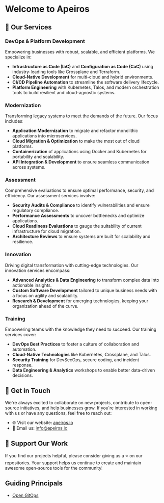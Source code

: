 # Welcome to Apeiros

## 🚀 Our Services

### **DevOps & Platform Development**

Empowering businesses with robust, scalable, and efficient platforms. We specialize in:

- **Infrastructure as Code (IaC)** and **Configuration as Code (CaC)** using industry-leading tools like Crossplane and Terraform.
- **Cloud-Native Development** for multi-cloud and hybrid environments.
- **CI/CD Pipeline Automation** to streamline the software delivery lifecycle.
- **Platform Engineering** with Kubernetes, Talos, and modern orchestration tools to build resilient and cloud-agnostic systems.

### Modernization

Transforming legacy systems to meet the demands of the future. Our focus includes:

- **Application Modernization** to migrate and refactor monolithic applications into microservices.
- **Cloud Migration & Optimization** to make the most out of cloud platforms.
- **Containerization** of applications using Docker and Kubernetes for portability and scalability.
- **API Integration & Development** to ensure seamless communication across systems.

### Assessment

Comprehensive evaluations to ensure optimal performance, security, and efficiency. Our assessment services involve:

- **Security Audits & Compliance** to identify vulnerabilities and ensure regulatory compliance.
- **Performance Assessments** to uncover bottlenecks and optimize applications.
- **Cloud Readiness Evaluations** to gauge the suitability of current infrastructure for cloud migration.
- **Architecture Reviews** to ensure systems are built for scalability and resilience.

### Innovation

Driving digital transformation with cutting-edge technologies. Our innovation services encompass:

- **Advanced Analytics & Data Engineering** to transform complex data into actionable insights.
- **Custom Software Development** tailored to unique business needs with a focus on agility and scalability.
- **Research & Development** for emerging technologies, keeping your organization ahead of the curve.

### Training

Empowering teams with the knowledge they need to succeed. Our training services cover:

- **DevOps Best Practices** to foster a culture of collaboration and automation.
- **Cloud-Native Technologies** like Kubernetes, Crossplane, and Talos.
- **Security Training** for DevSecOps, secure coding, and incident response.
- **Data Engineering & Analytics** workshops to enable better data-driven decisions.

## 🤝 Get in Touch

We're always excited to collaborate on new projects, contribute to open-source initiatives, and help businesses grow. If you're interested in working with us or have any questions, feel free to reach out:

- 🌐 Visit our website: [apeiros.io](https://apeiros.io)
- 📧 Email us: [info@apeiros.io](mailto:info@apeiros.io)

## 🌟 Support Our Work

If you find our projects helpful, please consider giving us a ⭐️ on our repositories. Your support helps us continue to create and maintain awesome open-source tools for the community!

## Guiding Principals

- [Open GitOps](https://github.com/open-gitops/documents)
